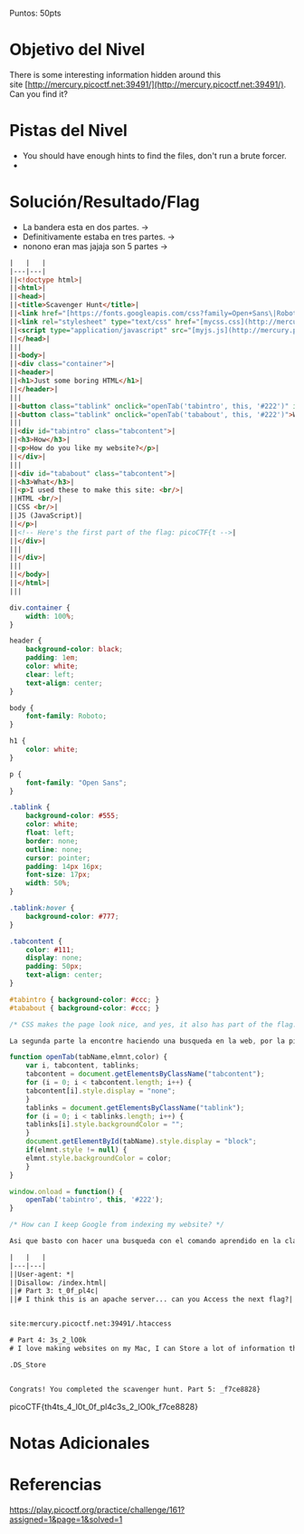 Puntos: 50pts
# Objetivo del Nivel

There is some interesting information hidden around this site [http://mercury.picoctf.net:39491/](http://mercury.picoctf.net:39491/). Can you find it?

# Pistas del Nivel

- You should have enough hints to find the files, don't run a brute forcer.
- 
# Solución/Resultado/Flag
- La bandera esta en dos partes. ->
- Definitivamente estaba en tres partes. ->
- nonono eran mas jajaja son 5 partes ->
```html
|   |   |
|---|---|
||<!doctype html>|
||<html>|
||<head>|
||<title>Scavenger Hunt</title>|
||<link href="[https://fonts.googleapis.com/css?family=Open+Sans\|Roboto](https://fonts.googleapis.com/css?family=Open+Sans\|Roboto)" rel="stylesheet">|
||<link rel="stylesheet" type="text/css" href="[mycss.css](http://mercury.picoctf.net:39491/mycss.css)">|
||<script type="application/javascript" src="[myjs.js](http://mercury.picoctf.net:39491/myjs.js)"></script>|
||</head>|
|||
||<body>|
||<div class="container">|
||<header>|
||<h1>Just some boring HTML</h1>|
||</header>|
|||
||<button class="tablink" onclick="openTab('tabintro', this, '#222')" id="defaultOpen">How</button>|
||<button class="tablink" onclick="openTab('tababout', this, '#222')">What</button>|
|||
||<div id="tabintro" class="tabcontent">|
||<h3>How</h3>|
||<p>How do you like my website?</p>|
||</div>|
|||
||<div id="tababout" class="tabcontent">|
||<h3>What</h3>|
||<p>I used these to make this site: <br/>|
||HTML <br/>|
||CSS <br/>|
||JS (JavaScript)|
||</p>|
||<!-- Here's the first part of the flag: picoCTF{t -->|
||</div>|
|||
||</div>|
|||
||</body>|
||</html>|
|||
```

```css
div.container {
    width: 100%;
}

header {
    background-color: black;
    padding: 1em;
    color: white;
    clear: left;
    text-align: center;
}

body {
    font-family: Roboto;
}

h1 {
    color: white;
}

p {
    font-family: "Open Sans";
}

.tablink {
    background-color: #555;
    color: white;
    float: left;
    border: none;
    outline: none;
    cursor: pointer;
    padding: 14px 16px;
    font-size: 17px;
    width: 50%;
}

.tablink:hover {
    background-color: #777;
}

.tabcontent {
    color: #111;
    display: none;
    padding: 50px;
    text-align: center;
}

#tabintro { background-color: #ccc; }
#tababout { background-color: #ccc; }

/* CSS makes the page look nice, and yes, it also has part of the flag. Here's part 2: h4ts_4_l0 */
```

```js
La segunda parte la encontre haciendo una busqueda en la web, por la pista que nos dan en el archivo my.js

function openTab(tabName,elmnt,color) {
    var i, tabcontent, tablinks;
    tabcontent = document.getElementsByClassName("tabcontent");
    for (i = 0; i < tabcontent.length; i++) {
	tabcontent[i].style.display = "none";
    }
    tablinks = document.getElementsByClassName("tablink");
    for (i = 0; i < tablinks.length; i++) {
	tablinks[i].style.backgroundColor = "";
    }
    document.getElementById(tabName).style.display = "block";
    if(elmnt.style != null) {
	elmnt.style.backgroundColor = color;
    }
}

window.onload = function() {
    openTab('tabintro', this, '#222');
}

/* How can I keep Google from indexing my website? */

Asi que basto con hacer una busqueda con el comando aprendido en la clase: **site:domain.com/robots.txt**
```

```html
|   |   |
|---|---|
||User-agent: *|
||Disallow: /index.html|
||# Part 3: t_0f_pl4c|
||# I think this is an apache server... can you Access the next flag?|
```

```html

site:mercury.picoctf.net:39491/.htaccess

# Part 4: 3s_2_lO0k
# I love making websites on my Mac, I can Store a lot of information there.
```

```html
.DS_Store


Congrats! You completed the scavenger hunt. Part 5: _f7ce8828}

```

picoCTF{th4ts_4_l0t_0f_pl4c3s_2_lO0k_f7ce8828}
# Notas Adicionales
# Referencias

https://play.picoctf.org/practice/challenge/161?assigned=1&page=1&solved=1